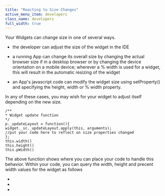 ```yaml
---
title: "Reacting to Size Changes"
active_menu_item: developers
class_name: developers
full_width: true
---
```



Your Widgets can change size in one of several ways.

 - the developer can adjust the size of the widget in the IDE

 - a running App can change its overall size by changing the actual browser size if in a desktop browser or by changing the device orientation on a mobile device; wherever a % width is used for a widget, this will result in the automatic resizing of the widget

 - an App's javascript code can modify the widget size using setProperty() and specifying the height, width or % width property.

In any of these cases, you may wish for your widget to adjust itself depending on the new size.

    /**
    * Widget update function
    */
    p._updateLayout = function(){
    widget._sc._updateLayout.apply(this, arguments);
    //put your code here to reflect on size properties changed
    };
    this.width()
    this.height()
    this.pWidth()
   

The above function shows where you can place your code to handle this behavior. Within your code, you can query the width, height and precent width values for the widget as follows

 - 

 - 

 - 

